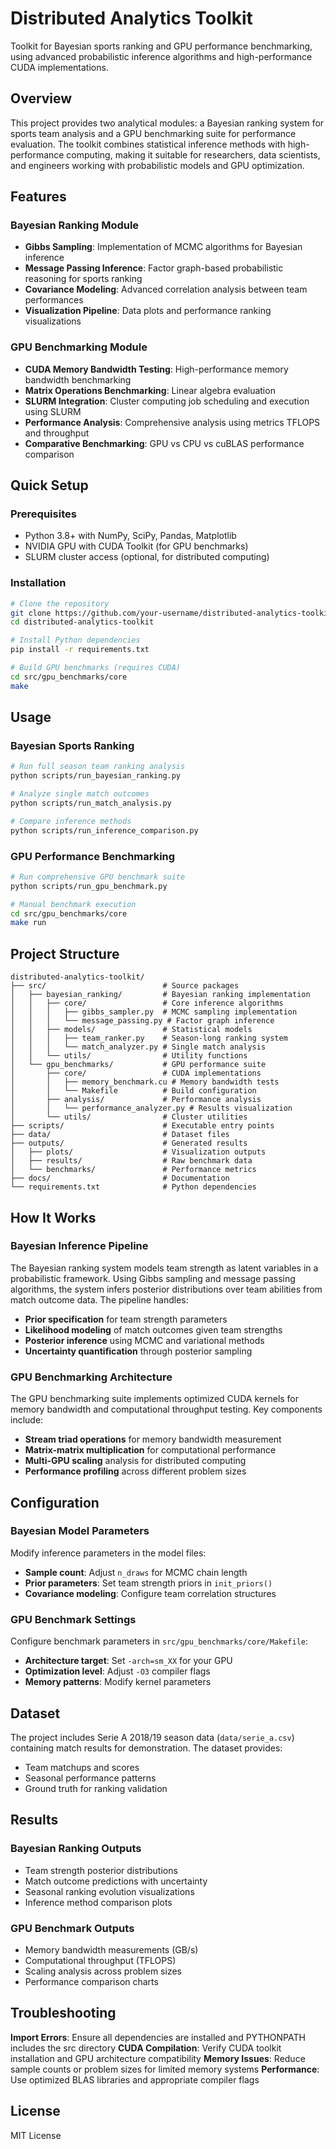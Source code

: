 # Distributed Analytics Toolkit

Toolkit for Bayesian sports ranking and GPU performance benchmarking, using advanced probabilistic inference algorithms and high-performance CUDA implementations.

## Overview

This project provides two analytical modules: a Bayesian ranking system for sports team analysis and a GPU benchmarking suite for performance evaluation. The toolkit combines statistical inference methods with high-performance computing, making it suitable for researchers, data scientists, and engineers working with probabilistic models and GPU optimization.

## Features

### Bayesian Ranking Module
- **Gibbs Sampling**: Implementation of MCMC algorithms for Bayesian inference
- **Message Passing Inference**: Factor graph-based probabilistic reasoning for sports ranking
- **Covariance Modeling**: Advanced correlation analysis between team performances
- **Visualization Pipeline**: Data plots and performance ranking visualizations

### GPU Benchmarking Module
- **CUDA Memory Bandwidth Testing**: High-performance memory bandwidth benchmarking
- **Matrix Operations Benchmarking**: Linear algebra evaluation
- **SLURM Integration**: Cluster computing job scheduling and execution using SLURM
- **Performance Analysis**: Comprehensive analysis using metrics TFLOPS and throughput
- **Comparative Benchmarking**: GPU vs CPU vs cuBLAS performance comparison

## Quick Setup

### Prerequisites
- Python 3.8+ with NumPy, SciPy, Pandas, Matplotlib
- NVIDIA GPU with CUDA Toolkit (for GPU benchmarks)
- SLURM cluster access (optional, for distributed computing)

### Installation

```bash
# Clone the repository
git clone https://github.com/your-username/distributed-analytics-toolkit.git
cd distributed-analytics-toolkit

# Install Python dependencies
pip install -r requirements.txt

# Build GPU benchmarks (requires CUDA)
cd src/gpu_benchmarks/core
make
```

## Usage

### Bayesian Sports Ranking

```bash
# Run full season team ranking analysis
python scripts/run_bayesian_ranking.py

# Analyze single match outcomes
python scripts/run_match_analysis.py

# Compare inference methods
python scripts/run_inference_comparison.py
```

### GPU Performance Benchmarking

```bash
# Run comprehensive GPU benchmark suite
python scripts/run_gpu_benchmark.py

# Manual benchmark execution
cd src/gpu_benchmarks/core
make run
```

## Project Structure

```
distributed-analytics-toolkit/
├── src/                          # Source packages
│   ├── bayesian_ranking/         # Bayesian ranking implementation
│   │   ├── core/                 # Core inference algorithms
│   │   │   ├── gibbs_sampler.py  # MCMC sampling implementation
│   │   │   └── message_passing.py # Factor graph inference
│   │   ├── models/               # Statistical models
│   │   │   ├── team_ranker.py    # Season-long ranking system
│   │   │   └── match_analyzer.py # Single match analysis
│   │   └── utils/                # Utility functions
│   └── gpu_benchmarks/           # GPU performance suite
│       ├── core/                 # CUDA implementations
│       │   ├── memory_benchmark.cu # Memory bandwidth tests
│       │   └── Makefile          # Build configuration
│       ├── analysis/             # Performance analysis
│       │   └── performance_analyzer.py # Results visualization
│       └── utils/                # Cluster utilities
├── scripts/                      # Executable entry points
├── data/                         # Dataset files
├── outputs/                      # Generated results
│   ├── plots/                    # Visualization outputs
│   ├── results/                  # Raw benchmark data
│   └── benchmarks/               # Performance metrics
├── docs/                         # Documentation
└── requirements.txt              # Python dependencies
```

## How It Works

### Bayesian Inference Pipeline

The Bayesian ranking system models team strength as latent variables in a probabilistic framework. Using Gibbs sampling and message passing algorithms, the system infers posterior distributions over team abilities from match outcome data. The pipeline handles:

- **Prior specification** for team strength parameters
- **Likelihood modeling** of match outcomes given team strengths
- **Posterior inference** using MCMC and variational methods
- **Uncertainty quantification** through posterior sampling

### GPU Benchmarking Architecture

The GPU benchmarking suite implements optimized CUDA kernels for memory bandwidth and computational throughput testing. Key components include:

- **Stream triad operations** for memory bandwidth measurement
- **Matrix-matrix multiplication** for computational performance
- **Multi-GPU scaling** analysis for distributed computing
- **Performance profiling** across different problem sizes

## Configuration

### Bayesian Model Parameters

Modify inference parameters in the model files:
- **Sample count**: Adjust `n_draws` for MCMC chain length
- **Prior parameters**: Set team strength priors in `init_priors()`
- **Covariance modeling**: Configure team correlation structures

### GPU Benchmark Settings

Configure benchmark parameters in `src/gpu_benchmarks/core/Makefile`:
- **Architecture target**: Set `-arch=sm_XX` for your GPU
- **Optimization level**: Adjust `-O3` compiler flags
- **Memory patterns**: Modify kernel parameters

## Dataset

The project includes Serie A 2018/19 season data (`data/serie_a.csv`) containing match results for demonstration. The dataset provides:
- Team matchups and scores
- Seasonal performance patterns
- Ground truth for ranking validation

## Results

### Bayesian Ranking Outputs
- Team strength posterior distributions
- Match outcome predictions with uncertainty
- Seasonal ranking evolution visualizations
- Inference method comparison plots

### GPU Benchmark Outputs
- Memory bandwidth measurements (GB/s)
- Computational throughput (TFLOPS)
- Scaling analysis across problem sizes
- Performance comparison charts

## Troubleshooting

**Import Errors**: Ensure all dependencies are installed and PYTHONPATH includes the src directory
**CUDA Compilation**: Verify CUDA toolkit installation and GPU architecture compatibility
**Memory Issues**: Reduce sample counts or problem sizes for limited memory systems
**Performance**: Use optimized BLAS libraries and appropriate compiler flags

## License

MIT License